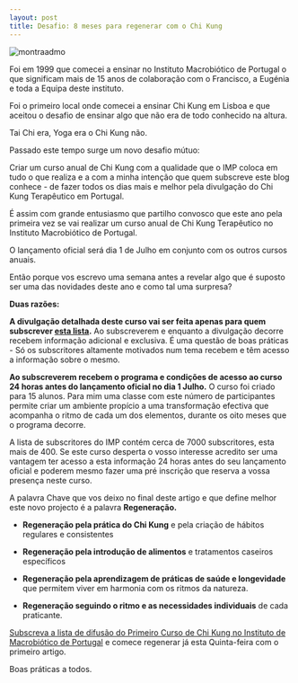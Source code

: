 ```yaml
---
layout: post
title: Desafio: 8 meses para regenerar com o Chi Kung 
--- 
```


![montraadmo](http://devagar.org/imagens/mawangdui.jpg)

Foi em 1999 que comecei a ensinar no Instituto Macrobiótico de Portugal o que significam mais de 15 anos de colaboração com o Francisco, a Eugénia e toda a Equipa deste instituto. 

Foi o primeiro local onde comecei a ensinar Chi Kung em Lisboa e que aceitou o desafio de ensinar algo que não era de todo conhecido na altura. 

Tai Chi era, Yoga era o Chi Kung não. 

Passado este tempo surge um novo desafio mútuo: 

Criar um curso anual de Chi Kung com a qualidade que o IMP coloca em tudo o que realiza e a com a minha intenção que quem subscreve este blog conhece - de fazer todos os dias mais e melhor pela divulgação do Chi Kung Terapêutico em Portugal.

É assim com grande entusiasmo que partilho convosco que este ano pela primeira vez se vai realizar um curso anual de Chi Kung Terapêutico no Instituto Macrobiótico de Portugal.

O lançamento oficial será dia 1 de Julho em conjunto com os outros cursos anuais. 

Então porque vos escrevo uma semana antes a revelar algo que é suposto ser uma das novidades deste ano e como tal uma surpresa?

**Duas razões:**

**A divulgação detalhada deste curso vai ser feita apenas para quem  subscrever [esta lista](http://eepurl.com/XgxBr).** Ao subscreverem e enquanto a divulgação decorre recebem informação adicional e exclusiva. É uma questão de boas práticas - Só os subscritores altamente motivados num tema recebem e têm acesso a informação sobre o mesmo.

**Ao subscreverem recebem o programa e condições de acesso ao curso 24 horas antes do lançamento oficial no dia 1 Julho.** O curso foi criado para 15 alunos. Para mim uma classe com este número de participantes permite criar um ambiente propício a uma transformação efectiva que acompanha o ritmo de cada um dos elementos, durante os oito meses que o programa decorre.

A lista de subscritores do IMP contém cerca de 7000 subscritores, esta mais de 400. Se este curso desperta o vosso interesse acredito ser uma vantagem ter acesso a esta informação 24 horas antes do seu lançamento oficial e poderem mesmo fazer uma pré inscrição que reserva a vossa presença neste curso. 

A palavra Chave que vos deixo no final deste artigo e que define melhor este novo projecto é a palavra **Regeneração.**

+ **Regeneração pela prática do Chi Kung** e pela criação de hábitos regulares e consistentes

+ **Regeneração pela introdução de alimentos** e tratamentos caseiros específicos

+ **Regeneração pela aprendizagem de práticas de saúde e longevidade** que permitem viver em harmonia com os ritmos da natureza.

+ **Regeneração seguindo o ritmo e as necessidades individuais** de cada praticante.

[Subscreva a lista de difusão do Primeiro Curso de Chi Kung no Instituto de Macrobiótico de Portugal](http://eepurl.com/XgxBr) e comece regenerar já esta Quinta-feira com o primeiro artigo.

Boas práticas a todos.
